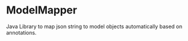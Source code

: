 ModelMapper
===========

Java Library to map json string to model objects automatically based on annotations.
